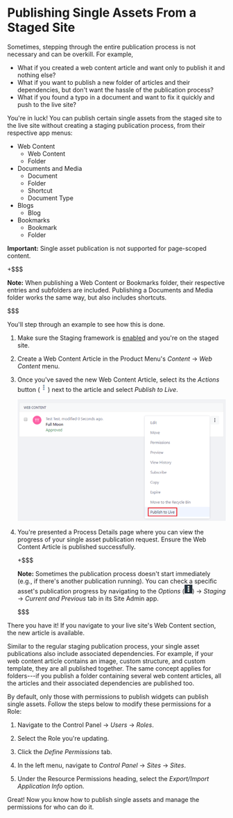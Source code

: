 # Publishing Single Assets From a Staged Site [](id=publishing-single-assets-from-a-staged-site)

Sometimes, stepping through the entire publication process is not necessary and
can be overkill. For example,

- What if you created a web content article and want only to publish it and
  nothing else?
- What if you want to publish a new folder of articles and their dependencies,
  but don't want the hassle of the publication process?
- What if you found a typo in a document and want to fix it quickly and push to
  the live site?

You're in luck! You can publish certain single assets from the staged site to
the live site without creating a staging publication process, from their
respective app menus:

- Web Content
    - Web Content
    - Folder
- Documents and Media
    - Document
    - Folder
    - Shortcut
    - Document Type
- Blogs
    - Blog
- Bookmarks
    - Bookmark
    - Folder

**Important:** Single asset publication is not supported for page-scoped
content.

+$$$

**Note:** When publishing a Web Content or Bookmarks folder, their respective
entries and subfolders are included. Publishing a Documents and Media folder
works the same way, but also includes shortcuts.

$$$

You'll step through an example to see how this is done.

1.  Make sure the Staging framework is
    [enabled](/discover/portal/-/knowledge_base/7-1/enabling-staging) and you're
    on the staged site.

2.  Create a Web Content Article in the Product Menu's *Content* &rarr; *Web
    Content* menu.

3.  Once you've saved the new Web Content Article, select its the *Actions*
    button (![Actions](../../../images/icon-actions.png)) next to the article
    and select *Publish to Live*.

    ![Figure 1: You can publish the single web content article to the live site.](../../../images/single-asset-publish.png)

4.  You're presented a Process Details page where you can view the progress of
    your single asset publication request. Ensure the Web Content Article is
    published successfully.

    +$$$

    **Note:** Sometimes the publication process doesn't start immediately (e.g.,
    if there's another publication running). You can check a specific asset's
    publication progress by navigating to the *Options*
    (![Options](../../../images/icon-options.png)) &rarr; *Staging* &rarr;
     *Current and Previous* tab in its Site Admin app.

    $$$

There you have it! If you navigate to your live site's Web Content section, the
new article is available.

Similar to the regular staging publication process, your single asset
publications also include associated dependencies. For example, if your web
content article contains an image, custom structure, and custom template, they
are all published together. The same concept applies for folders---if you
publish a folder containing several web content articles, all the articles and
their associated dependencies are published too.

By default, only those with permissions to publish widgets can publish single
assets. Follow the steps below to modify these permissions for a Role:

1.  Navigate to the Control Panel &rarr; *Users* &rarr; *Roles*.

2.  Select the Role you're updating.

3.  Click the *Define Permissions* tab.

4.  In the left menu, navigate to *Control Panel* &rarr; *Sites* &rarr; *Sites*.

5.  Under the Resource Permissions heading, select the *Export/Import
    Application Info* option.

Great! Now you know how to publish single assets and manage the permissions for
who can do it.
